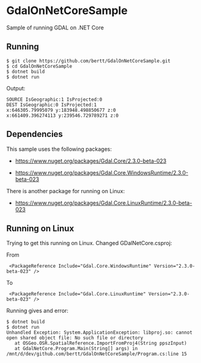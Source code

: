 # GdalOnNetCoreSample

Sample of running GDAL on .NET Core

## Running

```
$ git clone https://github.com/bertt/GdalOnNetCoreSample.git
$ cd GdalOnNetCoreSample
$ dotnet build
$ dotnet run
```

Output:

```
SOURCE IsGeographic:1 IsProjected:0
DEST IsGeographic:0 IsProjected:1
x:646305.79995079 y:183948.498850677 z:0
x:661409.396274113 y:239546.729789271 z:0
```

## Dependencies

This sample uses the following packages:

- https://www.nuget.org/packages/Gdal.Core/2.3.0-beta-023

- https://www.nuget.org/packages/Gdal.Core.WindowsRuntime/2.3.0-beta-023 

There is another package for running on Linux:

- https://www.nuget.org/packages/Gdal.Core.LinuxRuntime/2.3.0-beta-023

## Running on Linux

Trying to get this running on Linux. Changed GDalNetCore.csproj:

From

```
 <PackageReference Include="Gdal.Core.WindowsRuntime" Version="2.3.0-beta-023" />
```
 
To

```
 <PackageReference Include="Gdal.Core.LinuxRuntime" Version="2.3.0-beta-023" />
```

Running gives and error:

```
$ dotnet build
$ dotnet run
Unhandled Exception: System.ApplicationException: libproj.so: cannot open shared object file: No such file or directory
   at OSGeo.OSR.SpatialReference.ImportFromProj4(String ppszInput)
   at GdalNetCore.Program.Main(String[] args) in /mnt/d/dev/github.com/bertt/GdalOnNetCoreSample/Program.cs:line 15
```


